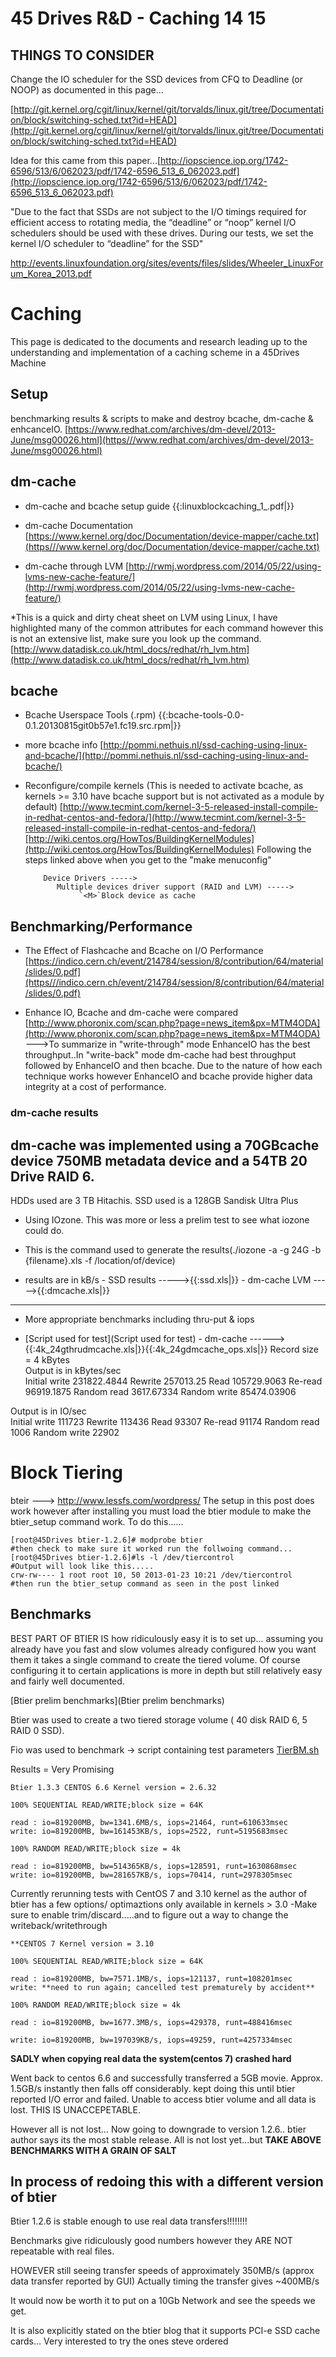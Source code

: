 # 45 Drives R&D - Caching 14 15

## THINGS TO CONSIDER
Change the IO scheduler for the SSD devices from CFQ to Deadline (or NOOP) as documented in this page...

[http://git.kernel.org/cgit/linux/kernel/git/torvalds/linux.git/tree/Documentation/block/switching-sched.txt?id=HEAD](http://git.kernel.org/cgit/linux/kernel/git/torvalds/linux.git/tree/Documentation/block/switching-sched.txt?id=HEAD)

Idea for this came from this paper...[http://iopscience.iop.org/1742-6596/513/6/062023/pdf/1742-6596_513_6_062023.pdf](http://iopscience.iop.org/1742-6596/513/6/062023/pdf/1742-6596_513_6_062023.pdf)

"Due to the fact that SSDs are not subject to the I/O timings required for efficient access to rotating media, the “deadline”
or “noop” kernel I/O schedulers should be used with these drives. During our tests, we set the
kernel I/O scheduler to “deadline” for the SSD"

http://events.linuxfoundation.org/sites/events/files/slides/Wheeler_LinuxForum_Korea_2013.pdf

# Caching

This page is dedicated to the documents and research leading up to the understanding and implementation of a caching scheme in a 45Drives Machine


## Setup

benchmarking results & scripts to make and destroy bcache, dm-cache & enhcanceIO. [https://www.redhat.com/archives/dm-devel/2013-June/msg00026.html](https///www.redhat.com/archives/dm-devel/2013-June/msg00026.html)

## dm-cache

* dm-cache and bcache setup guide
{{:linuxblockcaching_1_.pdf|}}

* dm-cache Documentation [https://www.kernel.org/doc/Documentation/device-mapper/cache.txt](https///www.kernel.org/doc/Documentation/device-mapper/cache.txt)

* dm-cache through LVM [http://rwmj.wordpress.com/2014/05/22/using-lvms-new-cache-feature/](http://rwmj.wordpress.com/2014/05/22/using-lvms-new-cache-feature/)

*This is a quick and dirty cheat sheet on LVM using Linux, I have highlighted many of the common attributes for each command however this is not an extensive list, make sure you look up the command. [http://www.datadisk.co.uk/html_docs/redhat/rh_lvm.htm](http://www.datadisk.co.uk/html_docs/redhat/rh_lvm.htm)

## bcache

* Bcache Userspace Tools (.rpm) {{:bcache-tools-0.0-0.1.20130815git0b57e1.fc19.src.rpm|}}

* more bcache info
[http://pommi.nethuis.nl/ssd-caching-using-linux-and-bcache/](http://pommi.nethuis.nl/ssd-caching-using-linux-and-bcache/)

* Reconfigure/compile kernels (This is needed to activate bcache, as kernels >= 3.10 have bcache support but is not activated as a module by default)
[http://www.tecmint.com/kernel-3-5-released-install-compile-in-redhat-centos-and-fedora/](http://www.tecmint.com/kernel-3-5-released-install-compile-in-redhat-centos-and-fedora/)[http://wiki.centos.org/HowTos/BuildingKernelModules](http://wiki.centos.org/HowTos/BuildingKernelModules)
Following the steps linked above when you get to the "make menuconfig"

	
	      Device Drivers ----->
	         Multiple devices driver support (RAID and LVM) ----->
	              `<M>`Block device as cache


## Benchmarking/Performance

* The Effect of Flashcache and Bcache on I/O Performance
[https://indico.cern.ch/event/214784/session/8/contribution/64/material/slides/0.pdf](https///indico.cern.ch/event/214784/session/8/contribution/64/material/slides/0.pdf)

* Enhance IO, Bcache and dm-cache were compared [http://www.phoronix.com/scan.php?page=news_item&px=MTM4ODA](http://www.phoronix.com/scan.php?page=news_item&px=MTM4ODA)
 --->To summarize in "write-through" mode EnhanceIO has the best throughput..In "write-back" mode dm-cache had best throughput followed by EnhanceIO and then bcache. Due to the nature of how each technique works however EnhanceIO and bcache provide higher data integrity at a cost of performance.

### dm-cache results

dm-cache was implemented using a 70GBcache device 750MB metadata device and a 54TB 20 Drive RAID 6. 
----
HDDs used are 3 TB Hitachis.
SSD used is a 128GB Sandisk Ultra Plus 


*  Using IOzone. This was more or less a prelim test to see what iozone could do. 

*  This is the command used to generate the results(./iozone -a -g 24G -b {filename}.xls -f /location/of/device)

*  results are in kB/s
       - SSD results       ----->{{:ssd.xls|}}
       - dm-cache LVM ----->{{:dmcache.xls|}}

----

*  More appropriate benchmarks including thru-put & iops 

*  [Script used for test](Script used for test)
        - dm-cache ------>{{:4k_24gthrudmcache.xls|}}{{:4k_24gdmcache_ops.xls|}}
        Record size = 4 kBytes		
Output is in kBytes/sec		
    Initial write 		231822.4844
        Rewrite 		257013.25
           Read 		105729.9063
        Re-read 		96919.1875
    Random read 		3617.67334
   Random write 		85474.03906

Output is in IO/sec		
    Initial write 		111723
        Rewrite 		113436
           Read 		93307
        Re-read 		91174
    Random read 		1006
   Random write 		22902







# Block Tiering


bteir --->  http://www.lessfs.com/wordpress/
The setup in this post does work however after installing you must load the btier module to make the btier_setup command work.
To do this......

	
	[root@45Drives btier-1.2.6]# modprobe btier
	#then check to make sure it worked run the follwoing command...
	[root@45Drives btier-1.2.6]#ls -l /dev/tiercontrol
	#Output will look like this.....
	crw-rw---- 1 root root 10, 50 2013-01-23 10:21 /dev/tiercontrol
	#then run the btier_setup command as seen in the post linked


## Benchmarks

BEST PART OF BTIER IS how ridiculously easy it is to set up... assuming you already have you fast and slow volumes already configured how you want them it takes a single command to create the tiered volume. Of course configuring it to certain applications is more in depth but still relatively easy and fairly well documented.

[Btier prelim benchmarks](Btier prelim benchmarks)

Btier was used to create a two tiered storage volume ( 40 disk RAID 6, 5 RAID 0 SSD).

Fio was used to benchmark -> script containing test parameters [TierBM.sh](TierBM.sh)

Results = Very Promising

	
	Btier 1.3.3 CENTOS 6.6 Kernel version = 2.6.32
	
	100% SEQUENTIAL READ/WRITE;block size = 64K
	
	read : io=819200MB, bw=1341.6MB/s, iops=21464, runt=610633msec
	write: io=819200MB, bw=161453KB/s, iops=2522, runt=5195683msec
	
	100% RANDOM READ/WRITE;block size = 4k
	
	read : io=819200MB, bw=514365KB/s, iops=128591, runt=1630868msec
	write: io=819200MB, bw=281657KB/s, iops=70414, runt=2978305msec


Currently rerunning tests with CentOS 7 and 3.10 kernel as the author of btier has a few options/ optimaztions only available in kernels > 3.0
-Make sure to enable trim/discard.....and to figure out a way to change the writeback/writethrough

	

	**CENTOS 7 Kernel version = 3.10
	
	100% SEQUENTIAL READ/WRITE;block size = 64K
	
	read : io=819200MB, bw=7571.1MB/s, iops=121137, runt=108201msec
	write: **need to run again; cancelled test prematurely by accident**
	
	100% RANDOM READ/WRITE;block size = 4k
	
	read : io=819200MB, bw=1677.3MB/s, iops=429378, runt=488416msec
	
	write: io=819200MB, bw=197039KB/s, iops=49259, runt=4257334msec
	


****SADLY when copying real data the system(centos 7) crashed hard**** 

Went back to centos 6.6 and successfully transferred a 5GB movie. Approx. 1.5GB/s instantly then falls off considerably. kept doing this until btier reported I/O error and failed. Unable to access btier volume and all data is lost. THIS IS UNACCEPETABLE.

 
However all is not lost... Now going to downgrade to version 1.2.6.. btier author says its the most stable release. All is not lost yet...but __**TAKE ABOVE BENCHMARKS WITH A GRAIN OF SALT**__

In process of redoing this with a different version of btier
----

Btier 1.2.6 is stable enough to use real data transfers!!!!!!!!

Benchmarks give ridiculously good numbers however they ARE NOT repeatable with real files.

HOWEVER still seeing transfer speeds of approximately 350MB/s (approx data transfer reported by GUI) Actually timing the transfer gives ~400MB/s

It would now be worth it to put on a 10Gb Network and see the speeds we get.

It is also explicitly stated on the btier blog that it supports PCI-e SSD cache cards... Very interested to try the ones steve ordered 
